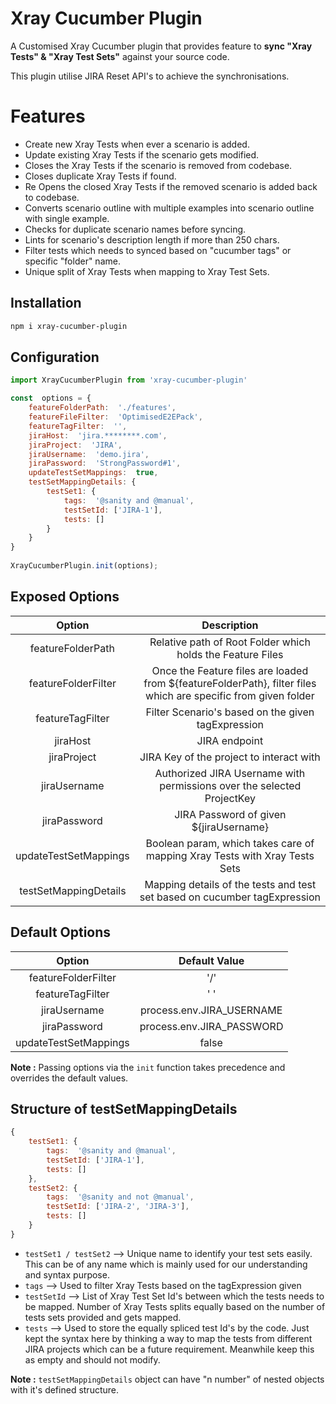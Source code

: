 # Xray Cucumber Plugin

A Customised Xray Cucumber plugin that provides feature to **sync "Xray Tests" & "Xray Test Sets"** against your source code.

This plugin utilise JIRA Reset API's to achieve the synchronisations. 

# Features

- Create new Xray Tests when ever a scenario is added.
- Update existing Xray Tests if the scenario gets modified.
- Closes the Xray Tests if the scenario is removed from codebase.
- Closes duplicate Xray Tests if found.
- Re Opens the closed Xray Tests if the removed scenario is added back to codebase.
- Converts scenario outline with multiple examples into scenario outline with single example.
- Checks for duplicate scenario names before syncing.
- Lints for scenario's description length if more than 250 chars.
- Filter tests which needs to synced based on "cucumber tags" or specific "folder" name.
- Unique split of Xray Tests when mapping to Xray Test Sets.

## Installation

```bash
npm i xray-cucumber-plugin
```

## Configuration

```javascript
import XrayCucumberPlugin from 'xray-cucumber-plugin'

const  options = {
	featureFolderPath:  './features',
	featureFileFilter:  'OptimisedE2EPack',
	featureTagFilter:  '',
	jiraHost:  'jira.********.com',
	jiraProject:  'JIRA',
	jiraUsername:  'demo.jira',
	jiraPassword:  'StrongPassword#1',
	updateTestSetMappings:  true,
	testSetMappingDetails: {
		testSet1: {
			tags:  '@sanity and @manual',
			testSetId: ['JIRA-1'],
			tests: []
		}
	}
}
 
XrayCucumberPlugin.init(options);
```

## Exposed Options

| Option | Description |
| :---:  | :---: |
| featureFolderPath | Relative path of Root Folder which holds the Feature Files |
| featureFolderFilter | Once the Feature files are loaded from ${featureFolderPath}, filter files which are specific from given folder |
| featureTagFilter | Filter Scenario's based on the given tagExpression | 
| jiraHost | JIRA endpoint |
| jiraProject | JIRA Key of the project to interact with |
| jiraUsername | Authorized JIRA Username with permissions over the selected ProjectKey |
| jiraPassword | JIRA Password of given ${jiraUsername} |
| updateTestSetMappings | Boolean param, which takes care of mapping Xray Tests with Xray Tests Sets |
| testSetMappingDetails| Mapping details of the tests and test set based on cucumber tagExpression |

## Default Options

| Option | Default Value |
| :---:  | :---: |
| featureFolderFilter | '/' |
| featureTagFilter | ' ' |
| jiraUsername | process.env.JIRA_USERNAME |
| jiraPassword | process.env.JIRA_PASSWORD |
| updateTestSetMappings | false |

**Note :** Passing options via the `init` function takes precedence and overrides the default values.

## Structure of testSetMappingDetails

```javascript
{
	testSet1: {
		tags:  '@sanity and @manual',
		testSetId: ['JIRA-1'],
		tests: []
	},
	testSet2: {
		tags:  '@sanity and not @manual',
		testSetId: ['JIRA-2', 'JIRA-3'],
		tests: []
	}
}
```

- `testSet1 / testSet2` --> Unique name to identify your test sets easily. This can be of any name which is mainly used for our understanding and syntax purpose.  
- `tags` --> Used to filter Xray Tests based on the tagExpression given
- `testSetId` --> List of Xray Test Set Id's between which the tests needs to be mapped. Number of Xray Tests splits equally based on the number of tests sets provided and gets mapped.
- `tests` --> Used to store the equally spliced test Id's by the code. Just kept the syntax here by thinking a way to map the tests from different JIRA projects which can be a future requirement. Meanwhile keep this as empty and should not modify.

**Note :** `testSetMappingDetails` object can have "n number" of nested objects with it's defined structure.

